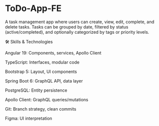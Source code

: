 # ToDo-App-FE

A task management app where users can create, view, edit, complete, and delete tasks. Tasks can be grouped by date, filtered by status (active/completed), and optionally categorized by tags or priority levels.

🛠️ Skills & Technologies

Angular 19: Components, services, Apollo Client

TypeScript: Interfaces, modular code

Bootstrap 5: Layout, UI components

Spring Boot 6: GraphQL API, data layer

PostgreSQL: Entity persistence

Apollo Client: GraphQL queries/mutations

Git: Branch strategy, clean commits

Figma: UI interpretation
